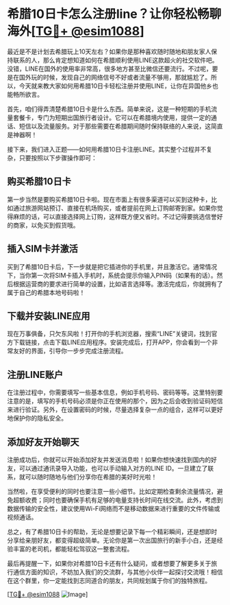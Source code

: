 # 希腊10日卡怎么注册line？让你轻松畅聊海外[[TG💪+ @esim1088](https://t.me/s/esim1088)]

最近是不是计划去希腊玩上10天左右？如果你是那种喜欢随时随地和朋友家人保持联系的人，那么肯定想知道如何在希腊顺利使用LINE这款超火的社交软件吧。没错，LINE在国外的使用率非常高，很多地方甚至比微信还要流行。不过呢，要是在国外玩的时候，发现自己的网络信号不好或者流量不够用，那就尴尬了。所以，今天就来教大家如何用希腊10日卡轻松注册并使用LINE，让你在异国他乡也能畅所欲言。

首先，咱们得弄清楚希腊10日卡是什么东西。简单来说，这是一种短期的手机流量套餐卡，专门为短期出国旅行者设计。它可以在希腊境内使用，提供一定的通话、短信以及流量服务。对于那些需要在希腊期间随时保持联络的人来说，这简直是神器啊！

接下来，我们进入正题——如何用希腊10日卡注册LINE。其实整个过程并不复杂，只要按照以下步骤操作即可：

## 购买希腊10日卡

第一步当然是要购买希腊10日卡啦。现在市面上有很多渠道可以买到这种卡，比如通过旅游网站预订、直接在机场购买，或者提前在网上订购邮寄到家。如果你觉得麻烦的话，可以直接选择网上订购，这样既方便又省时。不过记得要挑选信誉好的商家，以免买到假货哦。

## 插入SIM卡并激活

买到了希腊10日卡后，下一步就是把它插进你的手机里，并且激活它。通常情况下，当你第一次将SIM卡插入手机时，系统会提示你输入PIN码（如果有的话）。然后根据运营商的要求进行简单的设置，比如语言选择等。激活完成后，你就拥有了属于自己的希腊本地号码啦！

## 下载并安装LINE应用

现在万事俱备，只欠东风啦！打开你的手机浏览器，搜索“LINE”关键词，找到官方下载链接，点击下载LINE应用程序。安装完成后，打开APP，你会看到一个非常友好的界面，引导你一步步完成注册流程。

## 注册LINE账户

在注册过程中，你需要填写一些基本信息，例如手机号码、密码等等。这里特别要注意的是，填写的手机号码必须是你正在使用的那个，因为之后会收到验证码短信来进行验证。另外，在设置密码的时候，尽量选择复杂一点的组合，这样可以更好地保护你的隐私安全。

## 添加好友开始聊天

注册成功后，你就可以开始添加好友并发送消息啦！如果你想快速找到国内的好友，可以通过通讯录导入功能，也可以手动输入对方的LINE ID。一旦建立了联系，就可以随时随地与他们分享你在希腊的美好时光啦！

当然啦，在享受便利的同时也要注意一些小细节。比如定期检查剩余流量情况，避免超额收费；同时也要确保手机有足够的电量支持长时间在线交流。此外，考虑到数据传输的安全性，建议使用Wi-Fi网络而不是移动数据来进行重要的文件传输或视频通话。

总之，有了希腊10日卡的帮助，无论是想要记录下每一个精彩瞬间，还是想即时分享给亲朋好友，都变得超级简单。无论你是第一次出国旅行的新手小白，还是经验丰富的老司机，都能轻松驾驭这一整套流程。

最后再提醒一下，如果你对希腊10日卡还有什么疑问，或者想要了解更多关于旅行通信方面的知识，不妨加入我们的交流群，与其他小伙伴一起探讨交流哦！相信在这个群里，你一定能找到志同道合的朋友，共同规划属于你们的独特旅程。

[[TG💪+ @esim1088](https://t.me/s/esim1088) ![Image](https://i.postimg.cc/4NQfJmqS/Snipaste-2025-05-13-00-14-12.png)]